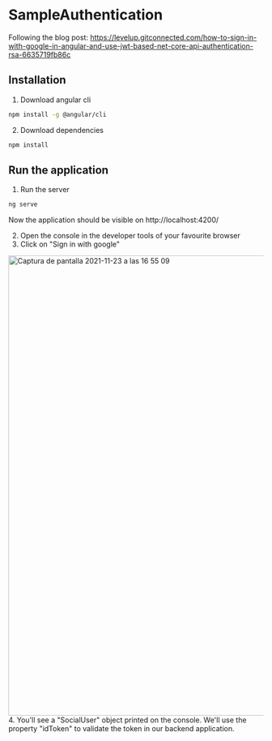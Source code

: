 # SampleAuthentication

Following the blog post: https://levelup.gitconnected.com/how-to-sign-in-with-google-in-angular-and-use-jwt-based-net-core-api-authentication-rsa-6635719fb86c

## Installation

1. Download angular cli
```bash
npm install -g @angular/cli
```

2. Download dependencies
```bash
npm install
```

## Run the application

1. Run the server
```bash
ng serve
```

Now the application should be visible on http://localhost:4200/

2. Open the console in the developer tools of your favourite browser
3. Click on "Sign in with google"
<img width="908" alt="Captura de pantalla 2021-11-23 a las 16 55 09" src="https://user-images.githubusercontent.com/51116828/143047459-28d09a45-b7f4-4d43-a7fd-e9f098e03e47.png">
4. You'll see a "SocialUser" object printed on the console. We'll use the property "idToken" to validate the token in our backend application.
